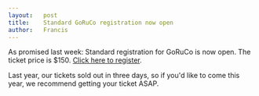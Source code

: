 ```yaml
---
layout:   post
title:    Standard GoRuCo registration now open
author:   Francis
---
```


As promised last week: Standard registration for GoRuCo is now open. The ticket price is $150. [Click here to register](http://goruco2009.eventwax.com/gotham-ruby-conference-2009/register).

Last year, our tickets sold out in three days, so if you'd like to come this year, we recommend getting your ticket ASAP.
